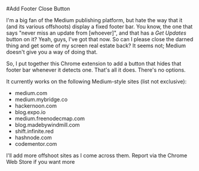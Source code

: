 #Add Footer Close Button

I'm a big fan of the Medium publishing platform, but hate the way that it (and its various offshoots) display a fixed footer bar.   You know, the one that says "never miss an update from [whoever]", and that has a *Get Updates* button on it?    Yeah, guys, I've got that now.  So can I please close the darned thing and get some of my screen real estate back?  It seems not; Medium doesn't give you a way of doing that.

So, I put together this Chrome extension to add a button that hides that footer bar whenever it detects one.  That's all it does.  There's no options.

It currently works on the following Medium-style sites (list not exclusive):
* medium.com
* medium.mybridge.co
* hackernoon.com
* blog.expo.io
* medium.freenodecmap.com
* blog.madebywindmill.com
* shift.infinite.red
* hashnode.com
* codementor.com

I'll add more offshoot sites as I come across them.  Report via the Chrome Web Store if you want more

